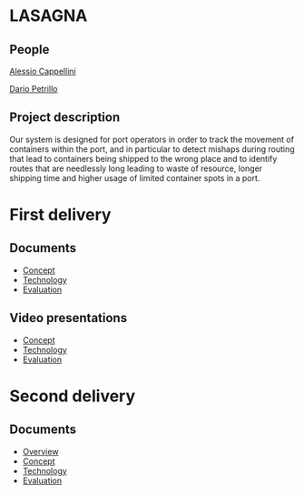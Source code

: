 # LASAGNA

## People

[Alessio Cappellini](https://www.linkedin.com/in/alessiocappellini/)

[Dario Petrillo](https://www.linkedin.com/in/dario-petrillo/)

## Project description

Our system is designed for port operators in order to track the movement of containers within the port, and in particular to detect mishaps during routing that lead to containers being shipped to the wrong place and to identify routes that are needlessly long leading to waste of resource, longer shipping time and higher usage of limited container spots in a port.

# First delivery

## Documents

- [Concept](deliveries/first_delivery/Concept.md)
- [Technology](deliveries/first_delivery/Technology.md)
- [Evaluation](deliveries/first_delivery/Evaluation.md)

## Video presentations

- [Concept](https://www.youtube.com/watch?v=0jmWKhIW0a0)
- [Technology](https://www.youtube.com/watch?v=yDCP6w-mlrI)
- [Evaluation](https://www.youtube.com/watch?v=wssua-wx_lg)

# Second delivery

## Documents

- [Overview](deliveries/second_delivery/second_delivery.md)
- [Concept](deliveries/second_delivery/Concept.md)
- [Technology](deliveries/second_delivery/Technology.md)
- [Evaluation](deliveries/second_delivery/Evaluation.md)

<!-- ## Video presentations -->

<!-- - [Concept](https://www.youtube.com/watch?v=0jmWKhIW0a0)
- [Technology](https://www.youtube.com/watch?v=yDCP6w-mlrI)
- [Evaluation](https://www.youtube.com/watch?v=wssua-wx_lg) -->
